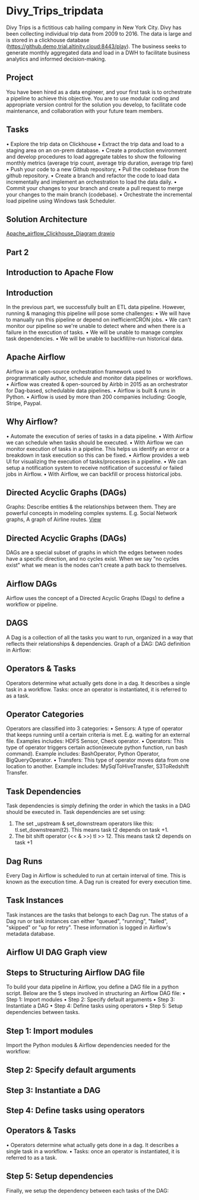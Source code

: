 # Divy_Trips_tripdata 

Divy Trips is a fictitious cab hailing company in New York City. Divy has been collecting individual trip data from 2009 to 2016. The data is large and is stored in a clickhouse database (https://github.demo,trial.altinity.cloud:8443/play). The business seeks to generate monthly aggregated data and load in a DWH to
facilitate business analytics and informed decision-making.

## Project
 You have been hired as a data engineer, and your first task is to orchestrate a pipeline to achieve this objective. You are to use modular coding and appropriate version control for the solution you develop, to facilitate code maintenance, and collaboration with your future team members.

## Tasks
• ﻿﻿Explore the trip data on Clickhouse
• ﻿﻿Extract the trip data and load to a staging area on an on-prem database.
• ﻿﻿Create a production environment and develop procedures to load aggregate tables to show the following monthly metrics (average trip count, average trip duration, average trip fare)
• ﻿﻿Push your code to a new Github repository,
• ﻿﻿Pull the codebase from the github repository.
• ﻿﻿Create a branch and refactor the code to load data incrementally and implement an orchestration to load the data daily.
• ﻿﻿Commit your changes to your branch and create a pull request to merge your changes to the main branch (codebase).
• ﻿﻿Orchestrate the incremental load pipeline using Windows task Scheduler.

## Solution Architecture
[Apache_airflow_Clickhouse_Diagram drawio](https://github.com/user-attachments/assets/bc7f0cf4-2079-44ca-829d-e1d3a7cadf8e)


## Part 2
## Introduction to Apache Flow

## Introduction
In the previous part, we successfully built an ETL data pipeline. However, running & managing this pipeline will pose some challenges:
• ﻿﻿We will have to manually run this pipeline or depend on inefficientCRON jobs.
• ﻿﻿We can't monitor our pipeline so we're unable to detect where and when there is a failure in the execution of tasks.
• ﻿﻿We will be unable to manage complex task dependencies.
• ﻿﻿We will be unable to backfill/re-run historical data.

## Apache Airflow
Airflow is an open-source orchestration framework used to programmatically author, schedule and monitor data pipelines or workflows.
• ﻿﻿Airflow was created & open-sourced by Airbb in 2015 as an orchestrator for Dag-based, schedulable data pipelines.
• ﻿﻿Airflow is built & runs in Python.
• ﻿﻿Airflow is used by more than 200 companies including: Google, Stripe, Paypal.


## Why Airflow?
• ﻿﻿Automate the execution of series of tasks in a data pipeline.
• ﻿﻿With Airflow we can schedule when tasks should be executed.
• ﻿﻿With Airflow we can monitor execution of tasks in a pipeline. This helps us identify an error or a breakdown in task execution so this can be fixed.
• Airflow provides a web Ul for visualizing the execution of tasks/processes in a pipeline.
• We can setup a notification system to receive notification of successful or failed jobs in Airflow.
• ﻿﻿With Airflow, we can backfill or process historical jobs.


## Directed Acyclic Graphs (DAGs)
Graphs: Describe entities & the relationships between them. They are powerful concepts in modeling complex systems.
E.g. Social Network graphs, A graph of Airline routes.
[View](https://github.com/user-attachments/assets/c4672a09-199a-4465-ab0e-1b92c20b1d3e)


## Directed Acyclic Graphs (DAGs)
DAGs are a special subset of graphs in which the edges between nodes have a specific direction, and no cycles exist. When we say "no cycles exist" what we mean is the nodes can't create a path back to themselves.


## Airflow DAGs
Airflow uses the concept of a Directed Acyclic Graphs (Dags) to define a workflow or pipeline.


## DAGS
A Dag is a collection of all the tasks you want to run, organized in a way that reflects their relationships & dependencies.
Graph of a DAG:
DAG definition in Airflow:


## Operators & Tasks
Operators determine what actually gets done in a dag. It describes a single task in a workflow.
Tasks: once an operator is instantiated, it is referred to as a task.


## Operator Categories
Operators are classified into 3 categories:
• ﻿﻿Sensors: A type of operator that keeps running until a certain criteria is met. E.g. waiting for an external file. Examples includes: HDFS Sensor,
  Check operator.
• ﻿﻿Operators: This type of operator triggers certain action(execute python function, run bash command). Example includes: BashOperator, Python Operator, BigQueryOperator.
• ﻿﻿Transfers: This type of operator moves data from one location to another. Example includes: MySqlToHiveTransfer, S3ToRedshift Transfer.


## Task Dependencies
Task dependencies is simply defining the order in which the tasks in a DAG should be executed in.
Task dependencies are set using:
1. ﻿﻿﻿The set _upstream & set_downstream operators like this: tl.set_downstream(t2). This means task t2 depends on task +1.
2. ﻿﻿﻿The bit shift operator (<< & >>) tl >> 12.
This means task t2 depends on task +1


## Dag Runs
Every Dag in Airflow is scheduled to run at certain interval of time. This is known as the execution time. A Dag run is created for every execution time.


## Task Instances
Task instances are the tasks that belongs to each Dag run.
The status of a Dag run or task instances can either "queued", "running",
"failed", "skipped" or "up for retry". These information is logged in Airflow's metadata database.

## Airflow UI DAG Graph view



## Steps to Structuring Airflow DAG file
To build your data pipeline in Airflow, you define a DAG file in a python script. Below are the 5 steps involved in structuring an Airflow DAG file:
• ﻿﻿Step 1: Import modules
• ﻿﻿Step 2: Specify default arguments
• ﻿﻿Step 3: Instantiate a DAG
• ﻿﻿Step 4: Define tasks using operators
• ﻿﻿Step 5: Setup dependencies between tasks.


 ## ﻿﻿Step 1: Import modules
Import the Python modules & Airflow dependencies needed for the workflow:


## Step 2: Specify default arguments


 ## ﻿﻿Step 3: Instantiate a DAG

 ## Step 4: Define tasks using operators

## Operators & Tasks
• Operators determine what actually gets done in a dag. It describes a single task in a workflow.
• Tasks: once an operator is instantiated, it is referred to as a task.

## Step 5: Setup dependencies
Finally, we setup the dependency between each tasks of the DAG:



